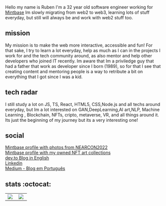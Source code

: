 
Hello my name is Ruben I'm a 32 year old software engineer working for <a href="https://github.com/Mintbase">Mintbase</a>
Im slowly migrating from web2 to web3, learning lots of stuff everyday, but still will always be and work with web2 stuff too.

## mission
My mission is to make the web more interactive, accessible and fun! For that sake, I try to learn a lot everyday, help as much as I can in the projects I work for and the tech community around, as also mentor and help other developers who joined IT recently.
Im aware that Im a priviledge guy that had a father that work as developer since I born (1989), so for that I see that creating content and mentoring people is a way to retribute a bit on everything that I got since I was a kid.

## tech radar

I still study a lot on JS, TS, React, HTML5, CSS,Node.js and all techs around everyday, but Im a lot interested on GAN,DeepLearning,AI art,NLP, Machine Learning , Blockchain, NFTs, cripto, metaverse, VR, and all things around it. Its just the beginning of my journey but its a very interesting one!


## social
<p>
  <a href="https://www.mintbase.io/human/rubenm4rcus.near">Mintbase profile with photos from NEARCON2022</a><br/>
  <a href="https://www.mintbase.io/human/rub3n.near">Mintbase profile with my owned NFT art collections</a><br/>
  <a href="https://dev.to/rubenmarcus/">dev.to Blog in English</a><br/>
  <a href="https://www.linkedin.com/in/rubenmarcus/">Linkedin</a><br/>
  <a href="https://medium.com/@rubenmarcus/">Medium - Blog em Português</a><br/>
</p>


## stats :octocat:
<center>
<table>
  <tr>
    <td><img align="left" padding-right="10px" src=https://github-readme-stats.vercel.app/api?username=rubenmarcus&show_icons=true ></td>
    <td><img align="left" padding-right="10px" src=https://github-readme-stats.vercel.app/api/top-langs/?username=rubenmarcus&show_icons=true&layout=compact></td>
  </tr>  
</table>
</center>
